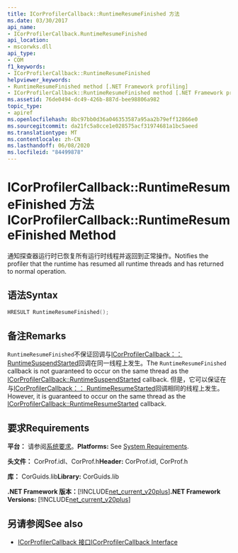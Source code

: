 ```yaml
---
title: ICorProfilerCallback::RuntimeResumeFinished 方法
ms.date: 03/30/2017
api_name:
- ICorProfilerCallback.RuntimeResumeFinished
api_location:
- mscorwks.dll
api_type:
- COM
f1_keywords:
- ICorProfilerCallback::RuntimeResumeFinished
helpviewer_keywords:
- RuntimeResumeFinished method [.NET Framework profiling]
- ICorProfilerCallback::RuntimeResumeFinished method [.NET Framework profiling]
ms.assetid: 76de0494-dc49-426b-887d-bee98806a982
topic_type:
- apiref
ms.openlocfilehash: 8bc97bb0d36a046353587a95aa2b79eff12866e0
ms.sourcegitcommit: da21fc5a8cce1e028575acf31974681a1bc5aeed
ms.translationtype: MT
ms.contentlocale: zh-CN
ms.lasthandoff: 06/08/2020
ms.locfileid: "84499878"
---
```

# <a name="icorprofilercallbackruntimeresumefinished-method"></a><span data-ttu-id="3ce35-102">ICorProfilerCallback::RuntimeResumeFinished 方法</span><span class="sxs-lookup"><span data-stu-id="3ce35-102">ICorProfilerCallback::RuntimeResumeFinished Method</span></span>
<span data-ttu-id="3ce35-103">通知探查器运行时已恢复所有运行时线程并返回到正常操作。</span><span class="sxs-lookup"><span data-stu-id="3ce35-103">Notifies the profiler that the runtime has resumed all runtime threads and has returned to normal operation.</span></span>  
  
## <a name="syntax"></a><span data-ttu-id="3ce35-104">语法</span><span class="sxs-lookup"><span data-stu-id="3ce35-104">Syntax</span></span>  
  
```cpp  
HRESULT RuntimeResumeFinished();  
```  
  
## <a name="remarks"></a><span data-ttu-id="3ce35-105">备注</span><span class="sxs-lookup"><span data-stu-id="3ce35-105">Remarks</span></span>  
 <span data-ttu-id="3ce35-106">`RuntimeResumeFinished`不保证回调与[ICorProfilerCallback：： RuntimeSuspendStarted](icorprofilercallback-runtimesuspendstarted-method.md)回调在同一线程上发生。</span><span class="sxs-lookup"><span data-stu-id="3ce35-106">The `RuntimeResumeFinished` callback is not guaranteed to occur on the same thread as the [ICorProfilerCallback::RuntimeSuspendStarted](icorprofilercallback-runtimesuspendstarted-method.md) callback.</span></span> <span data-ttu-id="3ce35-107">但是，它可以保证在与[ICorProfilerCallback：： RuntimeResumeStarted](icorprofilercallback-runtimeresumestarted-method.md)回调相同的线程上发生。</span><span class="sxs-lookup"><span data-stu-id="3ce35-107">However, it is guaranteed to occur on the same thread as the [ICorProfilerCallback::RuntimeResumeStarted](icorprofilercallback-runtimeresumestarted-method.md) callback.</span></span>  
  
## <a name="requirements"></a><span data-ttu-id="3ce35-108">要求</span><span class="sxs-lookup"><span data-stu-id="3ce35-108">Requirements</span></span>  
 <span data-ttu-id="3ce35-109">**平台：** 请参阅[系统要求](../../get-started/system-requirements.md)。</span><span class="sxs-lookup"><span data-stu-id="3ce35-109">**Platforms:** See [System Requirements](../../get-started/system-requirements.md).</span></span>  
  
 <span data-ttu-id="3ce35-110">**头文件：** CorProf.idl、CorProf.h</span><span class="sxs-lookup"><span data-stu-id="3ce35-110">**Header:** CorProf.idl, CorProf.h</span></span>  
  
 <span data-ttu-id="3ce35-111">**库：** CorGuids.lib</span><span class="sxs-lookup"><span data-stu-id="3ce35-111">**Library:** CorGuids.lib</span></span>  
  
 <span data-ttu-id="3ce35-112">**.NET Framework 版本：**[!INCLUDE[net_current_v20plus](../../../../includes/net-current-v20plus-md.md)]</span><span class="sxs-lookup"><span data-stu-id="3ce35-112">**.NET Framework Versions:** [!INCLUDE[net_current_v20plus](../../../../includes/net-current-v20plus-md.md)]</span></span>  
  
## <a name="see-also"></a><span data-ttu-id="3ce35-113">另请参阅</span><span class="sxs-lookup"><span data-stu-id="3ce35-113">See also</span></span>

- [<span data-ttu-id="3ce35-114">ICorProfilerCallback 接口</span><span class="sxs-lookup"><span data-stu-id="3ce35-114">ICorProfilerCallback Interface</span></span>](icorprofilercallback-interface.md)
